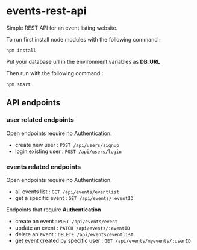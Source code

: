 # events-rest-api
Simple REST API for an event listing website.

To run first install node modules with the following command :

```
npm install
```
Put your database url in the environment variables as **DB_URL**

Then run with the following command :

```
npm start
```
## API endpoints

### user related endpoints

Open endpoints require no Authentication.
* create new user  : `POST /api/users/signup`
* login existing user  : `POST /api/users/login`

### events related endpoints

Open endpoints require no Authentication.
* all events list  : `GET /api/events/eventlist`
* get a specific event  : `GET /api/events/:eventID`

Endpoints that require **Authentication**
* create an event  : `POST /api/events/event`
* update an event  : `PATCH /api/events/:eventID`
* delete an event  : `DELETE /api/events/eventlist`
* get event created by specific user  : `GET /api/events/myevents/:userID`




 
